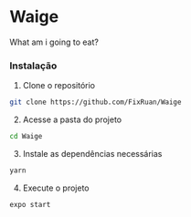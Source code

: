 # Waige
What am i going to eat?


### Instalação
1. Clone o repositório
```bash
git clone https://github.com/FixRuan/Waige
```
2. Acesse a pasta do projeto
```bash
cd Waige
```
3. Instale as dependências necessárias 
```bash
yarn
```
4. Execute o projeto
```bash
expo start
```
